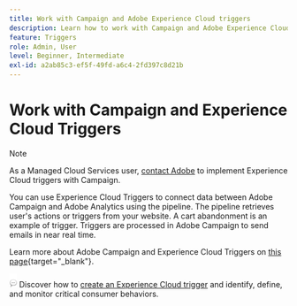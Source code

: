 ```yaml
---
title: Work with Campaign and Adobe Experience Cloud triggers
description: Learn how to work with Campaign and Adobe Experience Cloud triggers
feature: Triggers
role: Admin, User
level: Beginner, Intermediate
exl-id: a2ab85c3-ef5f-49fd-a6c4-2fd397c8d21b
---
```

# Work with Campaign and Experience Cloud Triggers

>[!NOTE]
>
>As a Managed Cloud Services user, [contact Adobe](../start/campaign-faq.md#support) to implement Experience Cloud triggers with Campaign.

You can use Experience Cloud Triggers to connect data between Adobe Campaign and Adobe Analytics using the pipeline. The pipeline retrieves user's actions or triggers from your website. A cart abandonment is an example of trigger. Triggers are processed in Adobe Campaign to send emails in near real time.

Learn more about Adobe Campaign and Experience Cloud Triggers on [this page](https://experienceleague.adobe.com/docs/campaign-classic/using/integrating-with-adobe-experience-cloud/experience-triggers/about-triggers.html){target="_blank"}.

![](../assets/do-not-localize/speech.png) Discover how to [create an Experience Cloud trigger](https://experienceleague.adobe.com/docs/experience-cloud/triggers/create.html) and identify, define, and monitor critical consumer behaviors.

